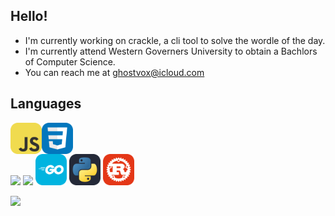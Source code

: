 ## Hello!
- I'm currently working on crackle, a cli tool to solve the wordle of the day.
- I'm currently attend Western Governers University to obtain a Bachlors of Computer Science.
- You can reach me at ghostvox@icloud.com
## Languages
<div style="display:flex; flex-direction:row>
<img src="https://github.com/tandpfun/skill-icons/blob/main/icons/HTML.svg" width=100>
<img src="https://github.com/tandpfun/skill-icons/blob/main/icons/JavaScript.svg" width=50>
<img src="https://github.com/tandpfun/skill-icons/blob/main/icons/CSS.svg" width=50>
</div>
<img src="postgreSql](https://github.com/tandpfun/skill-icons/blob/main/icons/PostgreSQL-Dark.svg" width=50>
<img src="https://github.com/twbs/icons/blob/main/icons/arrow-down.svg" width=100>


<img src="https://github.com/tandpfun/skill-icons/blob/main/icons/GoLang.svg" width=50>
<img src="https://github.com/tandpfun/skill-icons/blob/main/icons/Python-Dark.svg" width=50>
<img src="https://github.com/tandpfun/skill-icons/blob/main/icons/Rust.svg" width=50>

<!--
**GhostVox/GhostVox** is a ✨ _special_ ✨ repository because its `README.md` (this file) appears on your GitHub profile.

Here are some ideas to get you started:

- 🔭 I’m currently working on ...
- 🌱 I’m currently learning ...
- 👯 I’m looking to collaborate on ...
- 🤔 I’m looking for help with ...
- 💬 Ask me about ...
- 📫 How to reach me: ...
- 😄 Pronouns: ...
- ⚡ Fun fact: ...
-->
<p align="left">
  <img src="https://api.boot.dev/v1/users/public/12810a83-00ff-4198-b18c-13955b1ec12b/thumbnail" >
</p>
